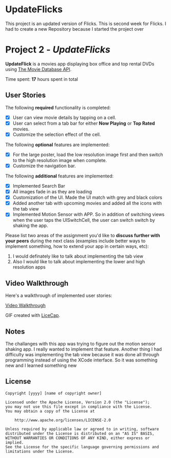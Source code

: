 # UpdateFlicks
This project is an updated version of Flicks. This is second week for Flicks. I had to create a new Repository because I started the project over


# Project 2 - *UpdateFlicks*

**UpdateFlick** is a movies app displaying box office and top rental DVDs using [The Movie Database API](http://docs.themoviedb.apiary.io/#).

Time spent: **17** hours spent in total

## User Stories

The following **required** functionality is completed:

- [x] User can view movie details by tapping on a cell.
- [x] User can select from a tab bar for either **Now Playing** or **Top Rated** movies.
- [x] Customize the selection effect of the cell.

The following **optional** features are implemented:

- [x] For the large poster, load the low resolution image first and then switch to the high resolution image when complete.
- [x] Customize the navigation bar.

The following **additional** features are implemented:

- [x] Implemented Search Bar
- [x] All images fade in as they are loading
- [x] Customization of the UI. Made the UI match with grey and black colors
- [x] Added another tab with upcoming movies and added all the icons with the tab view
- [x] Implemented Motion Sensor with APP. So in addition of switching views when the user taps the UISwitchCell, the user can switch switch by shaking the app.

Please list two areas of the assignment you'd like to **discuss further with your peers** during the next class (examples include better ways to implement something, how to extend your app in certain ways, etc):

1. I would definately like to talk about implementing the tab view
2. Also I would like to talk about implementing the lower and high resolution apps

## Video Walkthrough 

Here's a walkthrough of implemented user stories:

[Video Walkthrough](http://i.imgur.com/ZWTGLgo.gif)

GIF created with [LiceCap](http://www.cockos.com/licecap/).

## Notes

The challanges with this app was trying to figure out the motion sensor shaking app. I really wanted to implement that feature. 
Another thing I had difficulty was implementing the tab view because it was done all through programming instead of using the XCode
interface. So it was something new and I learned something new 

## License

    Copyright [yyyy] [name of copyright owner]

    Licensed under the Apache License, Version 2.0 (the "License");
    you may not use this file except in compliance with the License.
    You may obtain a copy of the License at

        http://www.apache.org/licenses/LICENSE-2.0

    Unless required by applicable law or agreed to in writing, software
    distributed under the License is distributed on an "AS IS" BASIS,
    WITHOUT WARRANTIES OR CONDITIONS OF ANY KIND, either express or implied.
    See the License for the specific language governing permissions and
    limitations under the License.
